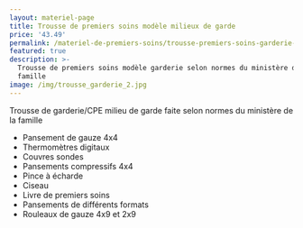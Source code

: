 ```yaml
---
layout: materiel-page
title: Trousse de premiers soins modèle milieux de garde
price: '43.49'
permalink: /materiel-de-premiers-soins/trousse-premiers-soins-garderie-cpe
featured: true
description: >-
  Trousse de premiers soins modèle garderie selon normes du ministère de la
  famille
image: /img/trousse_garderie_2.jpg
---
```

Trousse de garderie/CPE milieu de garde faite selon normes du ministère de la famille 

* Pansement de gauze 4x4
* Thermomètres digitaux
* Couvres sondes
* Pansements compressifs 4x4
* Pince à écharde
* Ciseau
* Livre de premiers soins 
* Pansements de différents formats
* Rouleaux de gauze 4x9 et 2x9

